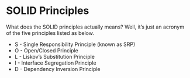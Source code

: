 #  SOLID Principles

What does the SOLID principles actually means? Well, it’s just an acronym of the five principles listed as below.

- S - Single Responsibility Principle (known as SRP)
- O - Open/Closed Principle
- L - Liskov’s Substitution Principle
- I - Interface Segregation Principle
- D - Dependency Inversion Principle

